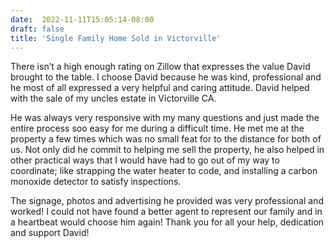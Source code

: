 ```yaml
---
date:  2022-11-11T15:05:14-08:00
draft: false
title: 'Single Family Home Sold in Victorville'
---
```


There isn’t a high enough rating on Zillow that expresses the value David brought to the table. I choose David because he was kind, professional and he most of all expressed a very helpful and caring attitude. David helped with the sale of my uncles estate in Victorville CA. 

He was always very responsive with my many questions and just made the entire process soo easy for me during a difficult time. He met me at the property a few times which was no small feat for to the distance for both of us. Not only did he commit to helping me sell the property, he also helped in other practical ways that I would have had to go out of my way to coordinate; like strapping the water heater to code, and installing a carbon monoxide detector to satisfy inspections. 

The signage, photos and advertising he provided was very professional and worked! I could not have found a better agent to represent our family and in a heartbeat would choose him again! Thank you for all your help, dedication and support David!
